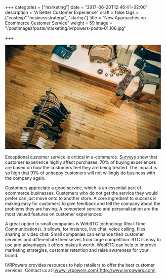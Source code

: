 +++
categories = ["marketing"]
date = "2017-06-20T12:46:41+02:00"
description = "A Better Customer Experience"
draft = false
tags = ["custexp","businessstrategy", "startup"]
title = "New Approaches on Ecommerce Customer Service"
weight = 59
image = "/postimages/posts/marketing/ivrpowers-posts-01.106.jpg"

+++

![Ecommerce shop](/postimages/posts/marketing/ivrpowers-posts-01.106.jpg)

Exceptional customer service is critical in e-commerce. [Surveys](https://www.helpscout.net/75-customer-service-facts-quotes-statistics/) show that customer experience highly affect purchases. 70% of buying experiences are based on how the customers feel they are being treated. The impact is so high that 91% of unhappy customers will not willingly do business with the company again.

Customers appreciate a good service, which is an essential part of ecommerce businesses. Customers who do not get the service they would prefer can just move onto to another store. A core ingredient to success is making easy for customers to give feedback and tell the company about the problems they are having. A competent service and personalization are the most valued features on customer experiences. 

A great option to small companies is WebRTC technology (Real-Time Communications). It allows, for instance, live chat, voice calling, files sharing or video chat. Small companies can enhance their customer services and differentiate themselves from large competition. RTC is easy to use and advantages it offers makes it worth. WebRTC can help to improve marketing strategies, customer retention and raise awareness for your brand.

IVRPowers provides resources to help retailers to offer the best customer services. Contact us at [www.ivrpowers.com](http://www.ivrpowers.com)

